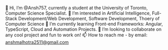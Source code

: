 👋 Hi, I’m @Ansh757, currently a student at the University of Toronto, Computer Science Specialist.
👀 I’m interested in Artificial Intelligence, Full-Stack Development/Web Development, Software Development, Thoery of Computer Science
🌱 I’m currently learning Front-end Frameworks: Angular, TypeScript, Cloud and Automation Projects. 
💞️ I’m looking to collaborate on any cool project and fun to work on!
📫 How to reach me - by email: anshmalhotra2511@gmail.com

<!---
Ansh757/Ansh757 is a ✨ special ✨ repository because its `README.md` (this file) appears on your GitHub profile.
You can click the Preview link to take a look at your changes.
--->
